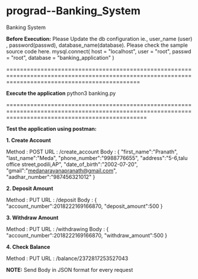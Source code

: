 # prograd--Banking_System
 Banking System

**Before Execution:**
Please Update the db configuration ie., user_name (user) , password(passwd), database_name(database). Please check the sample source code here.
mysql.connect(
    host = "localhost",
    user = "root",
    passwd = "root",
    database = "banking_application"
)

===================================================================================================================================================

**Execute the application**
python3 banking.py

=====================================================================================================================================================

**Test the application using postman:**

**1. Create Account**
   
   Method : POST
   URL : /create_account
   Body : 
        {
           "first_name":"Pranath",
           "last_name":"Meda",
           "phone_number":"9988776655",
           "address":"5-6,talu office street,podili,AP",
           "date_of_birth":"2002-07-20",
           "gmail":"medanarayanapranath@gmail.com",
           "aadhar_number":"987456321012"
         }
   
**2. Deposit Amount**

   Method : PUT
   URL : /deposit
   Body : 
       {
         "account_number":2018222169166870,
         "deposit_amount":500
       }
   
**3. Withdraw Amount**

   Method : PUT
   URL : /withdrawing
   Body : 
       {
         "account_number":2018222169166870,
         "withdraw_amount":500
       }
   
**4. Check Balance**

   Method : PUT
   URL : /balance/2372817253527043

**NOTE:** Send Body in JSON format for every request

